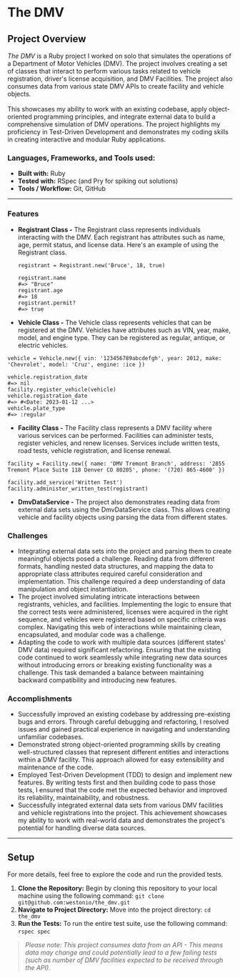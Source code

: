 # The DMV

## Project Overview
*The DMV* is a Ruby project I worked on solo that simulates the operations of a Department of Motor Vehicles (DMV). The project involves creating a set of classes that interact to perform various tasks related to vehicle registration, driver's license acquisition, and DMV Facilities. The project also consumes data from various state DMV APIs to create facility and vehicle objects.
<br/> <br/>
This showcases my ability to work with an existing codebase, apply object-oriented programming principles, and integrate external data to build a comprehensive simulation of DMV operations. The project highlights my proficiency in Test-Driven Development and demonstrates my coding skills in creating interactive and modular Ruby applications.
<br/>

### Languages, Frameworks, and Tools used:
- **Built with:** Ruby
- **Tested with:** RSpec (and Pry for spiking out solutions)
- **Tools / Workflow:** Git, GitHub

---
### Features
- **Registrant Class -** The Registrant class represents individuals interacting with the DMV. Each registrant has attributes such as name, age, permit status, and license data. Here's an example of using the Registrant class.
  ```
  registrant = Registrant.new('Bruce', 18, true)
  
  registrant.name
  #=> "Bruce"
  registrant.age
  #=> 18
  registrant.permit?
  #=> true
  ```
- **Vehicle Class -** The Vehicle class represents vehicles that can be registered at the DMV. Vehicles have attributes such as VIN, year, make, model, and engine type. They can be registered as regular, antique, or electric vehicles.
```
vehicle = Vehicle.new({ vin: '123456789abcdefgh', year: 2012, make: 'Chevrolet', model: 'Cruz', engine: :ice })

vehicle.registration_date
#=> nil 
facility.register_vehicle(vehicle)
vehicle.registration_date
#=> #<Date: 2023-01-12 ...>
vehicle.plate_type
#=> :regular
```
- **Facility Class -** The Facility class represents a DMV facility where various services can be performed. Facilities can administer tests, register vehicles, and renew licenses. Services include written tests, road tests, vehicle registration, and license renewal.
```
facility = Facility.new({ name: 'DMV Tremont Branch', address: '2855 Tremont Place Suite 118 Denver CO 80205', phone: '(720) 865-4600' })

facility.add_service('Written Test')
facility.administer_written_test(registrant)
```
- **DmvDataService -** The project also demonstrates reading data from external data sets using the DmvDataService class. This allows creating vehicle and facility objects using parsing the data from different states.

### Challenges
- Integrating external data sets into the project and parsing them to create meaningful objects posed a challenge. Reading data from different formats, handling nested data structures, and mapping the data to appropriate class attributes required careful consideration and implementation. This challenge required a deep understanding of data manipulation and object instantiation.
- The project involved simulating intricate interactions between registrants, vehicles, and facilities. Implementing the logic to ensure that the correct tests were administered, licenses were acquired in the right sequence, and vehicles were registered based on specific criteria was complex. Navigating this web of interactions while maintaining clean, encapsulated, and modular code was a challenge.
- Adapting the code to work with multiple data sources (different states' DMV data) required significant refactoring. Ensuring that the existing code continued to work seamlessly while integrating new data sources without introducing errors or breaking existing functionality was a challenge. This task demanded a balance between maintaining backward compatibility and introducing new features.

### Accomplishments
- Successfully improved an existing codebase by addressing pre-existing bugs and errors. Through careful debugging and refactoring, I resolved issues and gained practical experience in navigating and understanding unfamiliar codebases.
- Demonstrated strong object-oriented programming skills by creating well-structured classes that represent different entities and interactions within a DMV facility. This approach allowed for easy extensibility and maintenance of the code.
- Employed Test-Driven Development (TDD) to design and implement new features. By writing tests first and then building code to pass those tests, I ensured that the code met the expected behavior and improved its reliability, maintainability, and robustness.
- Successfully integrated external data sets from various DMV facilities and vehicle registrations into the project. This achievement showcases my ability to work with real-world data and demonstrates the project's potential for handling diverse data sources.

---

## Setup 
For more details, feel free to explore the code and run the provided tests.
1. **Clone the Repository:** Begin by cloning this repository to your local machine using the following command:
`git clone git@github.com:westonio/the_dmv.git`
2. **Navigate to Project Directory:** Move into the project directory:
`cd the_dmv`
3. **Run the Tests:** To run the entire test suite, use the following command: `rspec spec`
> *Please note: This project consumes data from an API - This means data may change and could potentially lead to a few failing tests (such as number of DMV facilities expected to be received through the API).*
